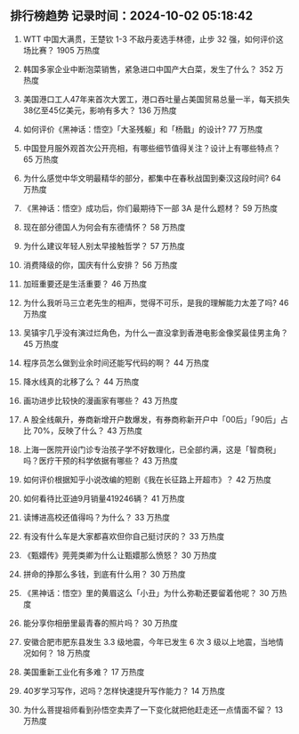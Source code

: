 
## 排行榜趋势 记录时间：2024-10-02 05:18:42
  
  1. WTT 中国大满贯，王楚钦 1-3 不敌丹麦选手林德，止步 32 强，如何评价这场比赛？ 1905 万热度
    
  2. 韩国多家企业中断泡菜销售，紧急进口中国产大白菜，发生了什么？ 352 万热度
    
  3. 美国港口工人47年来首次大罢工，港口吞吐量占美国贸易总量一半，每天损失38亿至45亿美元，影响有多大？ 136 万热度
    
  4. 如何评价《黑神话：悟空》「大圣残躯」和「杨戬」的设计? 77 万热度
    
  5. 中国登月服外观首次公开亮相，有哪些细节值得关注？设计上有哪些特点？ 65 万热度
    
  6. 为什么感觉中华文明最精华的部分，都集中在春秋战国到秦汉这段时间? 64 万热度
    
  7. 《黑神话：悟空》成功后，你们最期待下一部 3A 是什么题材？ 59 万热度
    
  8. 现在部分德国人为何会有东德情怀？ 58 万热度
    
  9. 为什么建议年轻人别太早接触哲学？ 57 万热度
    
  10. 消费降级的你，国庆有什么安排？ 56 万热度
    
  11. 加班重要还是生活重要？ 46 万热度
    
  12. 为什么我听马三立老先生的相声，觉得不可乐，是我的理解能力太差了吗? 46 万热度
    
  13. 吴镇宇几乎没有演过烂角色，为什么一直没拿到香港电影金像奖最佳男主角？ 45 万热度
    
  14. 程序员怎么做到业余时间还能写代码的啊？ 44 万热度
    
  15. 降水线真的北移了么？ 44 万热度
    
  16. 画功进步比较快的漫画家有哪些？ 43 万热度
    
  17. A 股全线飙升，券商新增开户数爆发，有券商称新开户中「00后」「90后」占比 70%，反映了什么？ 43 万热度
    
  18. 上海一医院开设门诊专治孩子学不好数理化，已全部约满，这是「智商税」吗？医疗干预的科学依据有哪些？ 43 万热度
    
  19. 如何评价根据知乎小说改编的短剧《我在长征路上开超市》？ 42 万热度
    
  20. 如何看待比亚迪9月销量419246辆？ 41 万热度
    
  21. 读博进高校还值得吗？为什么？ 33 万热度
    
  22. 有没有什么车是大家都喜欢但你自己挺讨厌的？ 33 万热度
    
  23. 《甄嬛传》莞莞类卿为什么让甄嬛那么愤怒？ 30 万热度
    
  24. 拼命的挣那么多钱，到底有什么用？ 30 万热度
    
  25. 《黑神话：悟空》里的黄眉这么「小丑」为什么弥勒还要留着他呢？ 30 万热度
    
  26. 能分享你相册里最青春的照片吗？ 30 万热度
    
  27. 安徽合肥市肥东县发生 3.3 级地震，今年已发生 6 次 3 级以上地震，当地情况如何？ 18 万热度
    
  28. 美国重新工业化有多难？ 17 万热度
    
  29. 40岁学习写作，迟吗？怎样快速提升写作能力？ 14 万热度
    
  30. 为什么菩提祖师看到孙悟空卖弄了一下变化就把他赶走还一点情面不留？ 13 万热度
    
